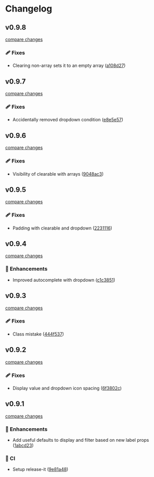 # Changelog


## v0.9.8

[compare changes](https://github.com/jcamp-code/formkit-shuriken-ui/compare/v0.9.7...v0.9.8)

### 🩹 Fixes

- Clearing non-array sets it to an empty array ([a108d27](https://github.com/jcamp-code/formkit-shuriken-ui/commit/a108d27))

## v0.9.7

[compare changes](https://github.com/jcamp-code/formkit-shuriken-ui/compare/v0.9.6...v0.9.7)

### 🩹 Fixes

- Accidentally removed dropdown condition ([e8e5e57](https://github.com/jcamp-code/formkit-shuriken-ui/commit/e8e5e57))

## v0.9.6

[compare changes](https://github.com/jcamp-code/formkit-shuriken-ui/compare/v0.9.5...v0.9.6)

### 🩹 Fixes

- Visibility of clearable with arrays ([9048ac3](https://github.com/jcamp-code/formkit-shuriken-ui/commit/9048ac3))

## v0.9.5

[compare changes](https://github.com/jcamp-code/formkit-shuriken-ui/compare/v0.9.4...v0.9.5)

### 🩹 Fixes

- Padding with clearable and dropdown ([2231116](https://github.com/jcamp-code/formkit-shuriken-ui/commit/2231116))

## v0.9.4

[compare changes](https://github.com/jcamp-code/formkit-shuriken-ui/compare/v0.9.3...v0.9.4)

### 🚀 Enhancements

- Improved autocomplete with dropdown ([c1c3851](https://github.com/jcamp-code/formkit-shuriken-ui/commit/c1c3851))

## v0.9.3

[compare changes](https://github.com/jcamp-code/formkit-shuriken-ui/compare/v0.9.2...v0.9.3)

### 🩹 Fixes

- Class mistake ([444f537](https://github.com/jcamp-code/formkit-shuriken-ui/commit/444f537))

## v0.9.2

[compare changes](https://github.com/jcamp-code/formkit-shuriken-ui/compare/v0.9.1...v0.9.2)

### 🩹 Fixes

- Display value and dropdown icon spacing ([6f3802c](https://github.com/jcamp-code/formkit-shuriken-ui/commit/6f3802c))

## v0.9.1

[compare changes](https://github.com/jcamp-code/formkit-shuriken-ui/compare/v0.9.0...v0.9.1)

### 🚀 Enhancements

- Add useful defaults to display and filter based on new label props ([1abcd23](https://github.com/jcamp-code/formkit-shuriken-ui/commit/1abcd23))

### 🤖 CI

- Setup release-it ([9e81a48](https://github.com/jcamp-code/formkit-shuriken-ui/commit/9e81a48))


